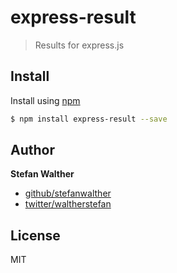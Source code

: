 # express-result

> Results for express.js

## Install
Install using [npm](https://npmjs.org)
```sh
$ npm install express-result --save
```

## Author
**Stefan Walther**

* [github/stefanwalther](https://github.com/stefanwalther)
* [twitter/waltherstefan](http://twitter.com/waltherstefan)

## License
MIT

